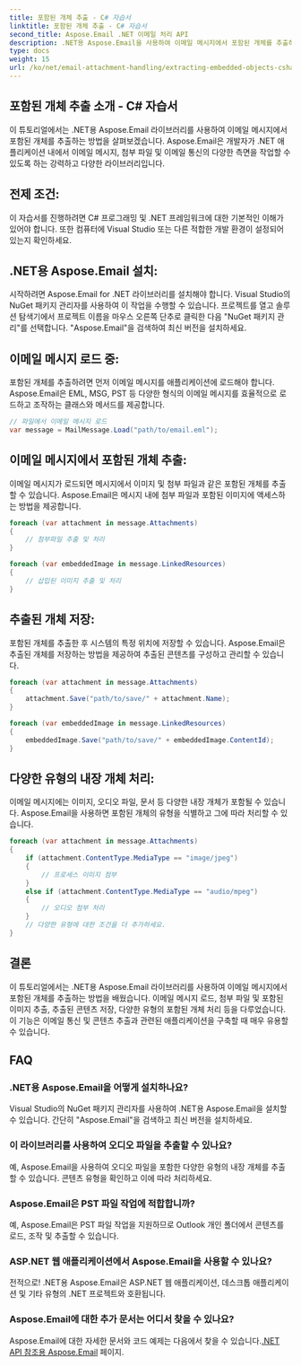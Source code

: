 ```yaml
---
title: 포함된 개체 추출 - C# 자습서
linktitle: 포함된 개체 추출 - C# 자습서
second_title: Aspose.Email .NET 이메일 처리 API
description: .NET용 Aspose.Email을 사용하여 이메일 메시지에서 포함된 개체를 추출하는 방법을 알아보세요. 코드 예제가 포함된 단계별 가이드입니다.
type: docs
weight: 15
url: /ko/net/email-attachment-handling/extracting-embedded-objects-csharp-tutorial/
---
```


## 포함된 개체 추출 소개 - C# 자습서

이 튜토리얼에서는 .NET용 Aspose.Email 라이브러리를 사용하여 이메일 메시지에서 포함된 개체를 추출하는 방법을 살펴보겠습니다. Aspose.Email은 개발자가 .NET 애플리케이션 내에서 이메일 메시지, 첨부 파일 및 이메일 통신의 다양한 측면을 작업할 수 있도록 하는 강력하고 다양한 라이브러리입니다.

## 전제 조건:

이 자습서를 진행하려면 C# 프로그래밍 및 .NET 프레임워크에 대한 기본적인 이해가 있어야 합니다. 또한 컴퓨터에 Visual Studio 또는 다른 적합한 개발 환경이 설정되어 있는지 확인하세요.

## .NET용 Aspose.Email 설치:

시작하려면 Aspose.Email for .NET 라이브러리를 설치해야 합니다. Visual Studio의 NuGet 패키지 관리자를 사용하여 이 작업을 수행할 수 있습니다. 프로젝트를 열고 솔루션 탐색기에서 프로젝트 이름을 마우스 오른쪽 단추로 클릭한 다음 "NuGet 패키지 관리"를 선택합니다. "Aspose.Email"을 검색하여 최신 버전을 설치하세요.

## 이메일 메시지 로드 중:

포함된 개체를 추출하려면 먼저 이메일 메시지를 애플리케이션에 로드해야 합니다. Aspose.Email은 EML, MSG, PST 등 다양한 형식의 이메일 메시지를 효율적으로 로드하고 조작하는 클래스와 메서드를 제공합니다.

```csharp
// 파일에서 이메일 메시지 로드
var message = MailMessage.Load("path/to/email.eml");
```

## 이메일 메시지에서 포함된 개체 추출:

이메일 메시지가 로드되면 메시지에서 이미지 및 첨부 파일과 같은 포함된 개체를 추출할 수 있습니다. Aspose.Email은 메시지 내에 첨부 파일과 포함된 이미지에 액세스하는 방법을 제공합니다.

```csharp
foreach (var attachment in message.Attachments)
{
    // 첨부파일 추출 및 처리
}

foreach (var embeddedImage in message.LinkedResources)
{
    // 삽입된 이미지 추출 및 처리
}
```

## 추출된 개체 저장:

포함된 개체를 추출한 후 시스템의 특정 위치에 저장할 수 있습니다. Aspose.Email은 추출된 개체를 저장하는 방법을 제공하여 추출된 콘텐츠를 구성하고 관리할 수 있습니다.

```csharp
foreach (var attachment in message.Attachments)
{
    attachment.Save("path/to/save/" + attachment.Name);
}

foreach (var embeddedImage in message.LinkedResources)
{
    embeddedImage.Save("path/to/save/" + embeddedImage.ContentId);
}
```

## 다양한 유형의 내장 개체 처리:

이메일 메시지에는 이미지, 오디오 파일, 문서 등 다양한 내장 개체가 포함될 수 있습니다. Aspose.Email을 사용하면 포함된 개체의 유형을 식별하고 그에 따라 처리할 수 있습니다.

```csharp
foreach (var attachment in message.Attachments)
{
    if (attachment.ContentType.MediaType == "image/jpeg")
    {
        // 프로세스 이미지 첨부
    }
    else if (attachment.ContentType.MediaType == "audio/mpeg")
    {
        // 오디오 첨부 처리
    }
    // 다양한 유형에 대한 조건을 더 추가하세요.
}
```

## 결론

이 튜토리얼에서는 .NET용 Aspose.Email 라이브러리를 사용하여 이메일 메시지에서 포함된 개체를 추출하는 방법을 배웠습니다. 이메일 메시지 로드, 첨부 파일 및 포함된 이미지 추출, 추출된 콘텐츠 저장, 다양한 유형의 포함된 개체 처리 등을 다루었습니다. 이 기능은 이메일 통신 및 콘텐츠 추출과 관련된 애플리케이션을 구축할 때 매우 유용할 수 있습니다.

## FAQ

### .NET용 Aspose.Email을 어떻게 설치하나요?

Visual Studio의 NuGet 패키지 관리자를 사용하여 .NET용 Aspose.Email을 설치할 수 있습니다. 간단히 "Aspose.Email"을 검색하고 최신 버전을 설치하세요.

### 이 라이브러리를 사용하여 오디오 파일을 추출할 수 있나요?

예, Aspose.Email을 사용하여 오디오 파일을 포함한 다양한 유형의 내장 개체를 추출할 수 있습니다. 콘텐츠 유형을 확인하고 이에 따라 처리하세요.

### Aspose.Email은 PST 파일 작업에 적합합니까?

예, Aspose.Email은 PST 파일 작업을 지원하므로 Outlook 개인 폴더에서 콘텐츠를 로드, 조작 및 추출할 수 있습니다.

### ASP.NET 웹 애플리케이션에서 Aspose.Email을 사용할 수 있나요?

전적으로! .NET용 Aspose.Email은 ASP.NET 웹 애플리케이션, 데스크톱 애플리케이션 및 기타 유형의 .NET 프로젝트와 호환됩니다.

### Aspose.Email에 대한 추가 문서는 어디서 찾을 수 있나요?

 Aspose.Email에 대한 자세한 문서와 코드 예제는 다음에서 찾을 수 있습니다.[.NET API 참조용 Aspose.Email](https://reference.aspose.com/email/net/) 페이지.